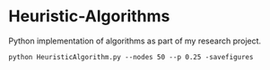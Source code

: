 # Heuristic-Algorithms
Python implementation of algorithms as part of my research project.
```
python HeuristicAlgorithm.py --nodes 50 --p 0.25 -savefigures
```
